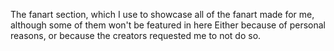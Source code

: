 The fanart section, which I use to showcase all of the fanart made for me, although some of them won't be featured in here
Either because of personal reasons, or because the creators requested me to not do so.

